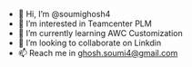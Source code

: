 - 👋 Hi, I’m @soumighosh4
- 👀 I’m interested in Teamcenter PLM
- 🌱 I’m currently learning AWC Customization
- 💞️ I’m looking to collaborate on Linkdin
- 📫 Reach me in ghosh.soumi4@gmail.com

<!---
soumighosh4/soumighosh4 is a ✨ special ✨ repository because its `README.md` (this file) appears on your GitHub profile.
You can click the Preview link to take a look at your changes.
--->
